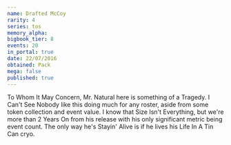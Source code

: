 ```yaml
---
name: Drafted McCoy
rarity: 4
series: tos
memory_alpha:
bigbook_tier: 8
events: 20
in_portal: true
date: 22/07/2016
obtained: Pack
mega: false
published: true
---
```


To Whom It May Concern, Mr. Natural here is something of a Tragedy. I Can't See Nobody like this doing much for any roster, aside from some token collection and event value. I know that Size Isn't Everything, but we're more than 2 Years On from his release with his only significant metric being event count. The only way he's Stayin' Alive is if he lives his Life In A Tin Can cryo.
